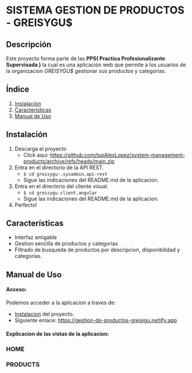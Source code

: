 # SISTEMA GESTION DE PRODUCTOS - GREISYGU$

## Descripción
Este proyecto forma parte de las **PPS( Practica Profesionalizante Supervisada )** la cual es una aplicación web que permite a los usuarios de la organizacion *GREISYGU$* gestionar sus productos y categorias.


## Índice
1. [Instalación](#instalación)
3. [Características](#características)
2. [Manual de Uso](#uso)

## Instalación
1. Descarga el proyecto
    * Click aqui: https://github.com/tupAlexLopez/system-management-products/archive/refs/heads/main.zip
2. Entra en el directorio de la API REST.
    * ``` $ cd greisygu-.sysadmin.api-rest ```
    * Sigue las indicaciones del README.md de la aplicacion.
3. Entra en el directorio del cliente visual.
    * ``` $ cd greisygu.client.angular ```
    * Sigue las indicaciones del README.md de la aplicacion.
4. Perfecto!

## Características
* Interfaz amigable
* Gestion sencilla de productos y categorias
* Filtrado de busqueda de productos por descripcion, disponibilidad y categorias.

## Manual de Uso
#### Acceso: 
Podemos acceder a la aplicacion a traves de:
* [Instalacion](#instalación) del proyecto.
* Siguiente enlace: https://gestion-de-productos-greisigu.netlify.app

#### Explicacion de las vistas de la aplicacion:
### HOME

### PRODUCTS





